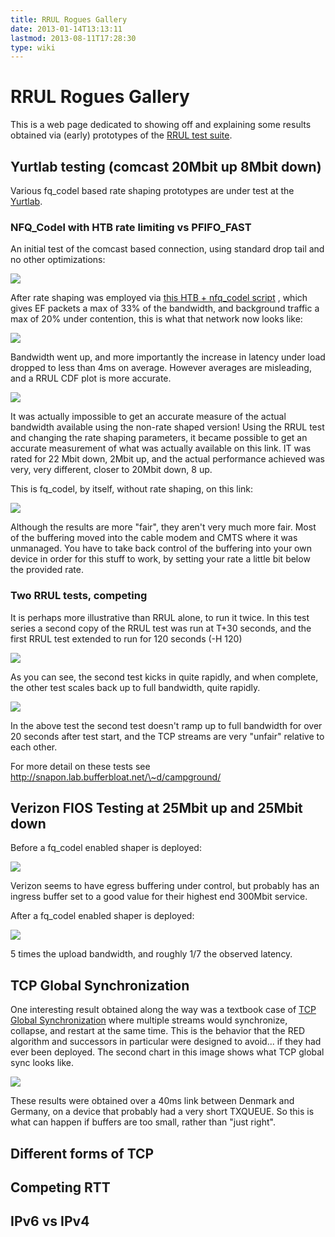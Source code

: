 ```yaml
---
title: RRUL Rogues Gallery
date: 2013-01-14T13:13:11
lastmod: 2013-08-11T17:28:30
type: wiki
---
```

RRUL Rogues Gallery
===================

This is a web page dedicated to showing off and explaining some results
obtained via (early) prototypes of the [RRUL test suite](RRUL_test_suite.md).

Yurtlab testing (comcast 20Mbit up 8Mbit down)
----------------------------------------------

Various fq\_codel based rate shaping prototypes are under test at the
[Yurtlab](/cerowrt/wiki/Yurtlab.md).

### NFQ\_Codel with HTB rate limiting vs PFIFO\_FAST

An initial test of the comcast based connection, using standard drop
tail and no other optimizations:

![](/attachments/campground/campground_pfifo_fast.svg)

After rate shaping was employed via [this HTB + nfq\_codel
script](https://bufferbloat.net/attachments/campground/lupin_qos.sh) ,
which gives EF packets a max of 33% of the bandwidth, and background
traffic a max of 20% under contention, this is what that network now
looks like:

![](/attachments/campground/campground_lupin_qos.svg)

Bandwidth went up, and more importantly the increase in latency under
load dropped to less than 4ms on average. However averages are
misleading, and a RRUL CDF plot is more accurate.

![](/attachments/campground/cdf1.svg)

It was actually impossible to get an accurate measure of the actual
bandwidth available using the non-rate shaped version! Using the RRUL
test and changing the rate shaping parameters, it became possible to get
an accurate measurement of what was actually available on this link. IT
was rated for 22 Mbit down, 2Mbit up, and the actual performance
achieved was very, very different, closer to 20Mbit down, 8 up.

This is fq\_codel, by itself, without rate shaping, on this link:

![](/attachments/campground/campground_fq_codel.svg)

Although the results are more "fair", they aren't very much more fair.
Most of the buffering moved into the cable modem and CMTS where it was
unmanaged. You have to take back control of the buffering into your own
device in order for this stuff to work, by setting your rate a little
bit below the provided rate.

### Two RRUL tests, competing

It is perhaps more illustrative than RRUL alone, to run it twice. In
this test series a second copy of the RRUL test was run at T+30 seconds,
and the first RRUL test extended to run for 120 seconds (-H 120)

![](/attachments/campground/campground_lupin_qos-competing-120.svg)

As you can see, the second test kicks in quite rapidly, and when
complete, the other test scales back up to full bandwidth, quite
rapidly.

![](/attachments/campground/campground_pfifo_fast-competing-120.svg)

In the above test the second test doesn't ramp up to full bandwidth for
over 20 seconds after test start, and the TCP streams are very "unfair"
relative to each other.

For more detail on these tests see
http://snapon.lab.bufferbloat.net/\~d/campground/

Verizon FIOS Testing at 25Mbit up and 25Mbit down
-------------------------------------------------

Before a fq\_codel enabled shaper is deployed:

![](/attachments/verizon-noshaper-ipv4-icei.svg)

Verizon seems to have egress buffering under control, but probably has
an ingress buffer set to a good value for their highest end 300Mbit
service.

After a fq\_codel enabled shaper is deployed:

![](/attachments/verizon-finalshaper-ipv4-icei.svg)

5 times the upload bandwidth, and roughly 1/7 the observed latency.

TCP Global Synchronization
--------------------------

One interesting result obtained along the way was a textbook case of
[TCP Global
Synchronization](http://en.wikipedia.org/wiki/TCP_global_synchronization)
where multiple streams would synchronize, collapse, and restart at the
same time. This is the behavior that the RED algorithm and successors in
particular were designed to avoid... if they had ever been deployed. The
second chart in this image shows what TCP global sync looks like.

![](/attachments/denmark-germany-wired-2.png)

These results were obtained over a 40ms link between Denmark and
Germany, on a device that probably had a very short TXQUEUE. So this is
what can happen if buffers are too small, rather than "just right".

Different forms of TCP
----------------------

Competing RTT
-------------

IPv6 vs IPv4
------------
